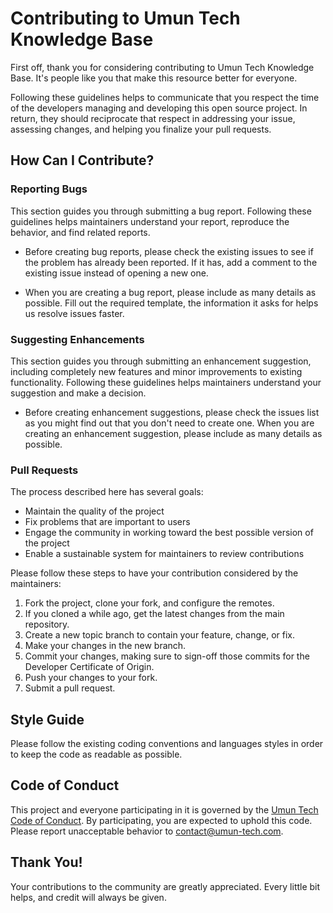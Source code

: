 # Contributing to Umun Tech Knowledge Base

First off, thank you for considering contributing to Umun Tech Knowledge Base. It's people like you that make this resource better for everyone.

Following these guidelines helps to communicate that you respect the time of the developers managing and developing this open source project. In return, they should reciprocate that respect in addressing your issue, assessing changes, and helping you finalize your pull requests.

## How Can I Contribute?

### Reporting Bugs

This section guides you through submitting a bug report. Following these guidelines helps maintainers understand your report, reproduce the behavior, and find related reports.

- Before creating bug reports, please check the existing issues to see if the problem has already been reported. If it has, add a comment to the existing issue instead of opening a new one.

- When you are creating a bug report, please include as many details as possible. Fill out the required template, the information it asks for helps us resolve issues faster.

### Suggesting Enhancements

This section guides you through submitting an enhancement suggestion, including completely new features and minor improvements to existing functionality. Following these guidelines helps maintainers understand your suggestion and make a decision.

- Before creating enhancement suggestions, please check the issues list as you might find out that you don't need to create one. When you are creating an enhancement suggestion, please include as many details as possible.

### Pull Requests

The process described here has several goals:

- Maintain the quality of the project
- Fix problems that are important to users
- Engage the community in working toward the best possible version of the project
- Enable a sustainable system for maintainers to review contributions

Please follow these steps to have your contribution considered by the maintainers:

1. Fork the project, clone your fork, and configure the remotes.
2. If you cloned a while ago, get the latest changes from the main repository.
3. Create a new topic branch to contain your feature, change, or fix.
4. Make your changes in the new branch.
5. Commit your changes, making sure to sign-off those commits for the Developer Certificate of Origin.
6. Push your changes to your fork.
7. Submit a pull request.

## Style Guide

Please follow the existing coding conventions and languages styles in order to keep the code as readable as possible.

## Code of Conduct

This project and everyone participating in it is governed by the [Umun Tech Code of Conduct](CODE_OF_CONDUCT.md). By participating, you are expected to uphold this code. Please report unacceptable behavior to [contact@umun-tech.com](mailto:contact@umun-tech.com).

## Thank You!

Your contributions to the community are greatly appreciated. Every little bit helps, and credit will always be given.
